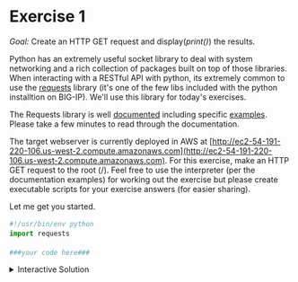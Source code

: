 # Exercise 1

_Goal:_ Create an HTTP GET request and display(_print()_) the results.

Python has an extremely useful socket library to deal with system networking and a rich collection of packages built on top of those libraries. When interacting with a RESTful API with python, its extremely common to use the [requests](https://github.com/requests/requests) library (it's one of the few libs included with the python installtion on BIG-IP). We'll use this library for today's exercises.

The Requests library is well [documented](http://docs.python-requests.org/en/master/) including specific [examples](http://docs.python-requests.org/en/master/user/quickstart/#make-a-request). Please take a few minutes to read through the documentation.

The target webserver is currently deployed in AWS at [http://ec2-54-191-220-106.us-west-2.compute.amazonaws.com](http://ec2-54-191-220-106.us-west-2.compute.amazonaws.com). For this exercise, make an HTTP GET request to the root (/). Feel free to use the interpreter (per the documentation examples) for working out the exercise but please create executable scripts for your exercise answers (for easier sharing).

Let me get you started.

```python
#!/usr/bin/env python
import requests

###your code here###
```

<details><summary>Interactive Solution</summary>
<p>

![Exercise1](./gifs/pyExercise1.gif)
      
</p>
</details>


